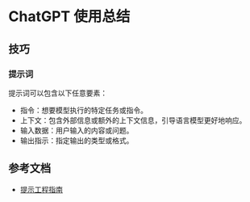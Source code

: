 # ChatGPT 使用总结

## 技巧

### 提示词

提示词可以包含以下任意要素：
- 指令：想要模型执行的特定任务或指令。
- 上下文：包含外部信息或额外的上下文信息，引导语言模型更好地响应。
- 输入数据：用户输入的内容或问题。
- 输出指示：指定输出的类型或格式。

## 参考文档

- [提示工程指南](https://www.promptingguide.ai/zh)